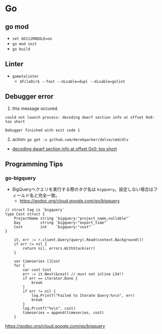 # Go


## go mod

* `set GO111MODULE=on`
* `go mod init`
* `go build`


## Linter

* `gometalinter`
  * `$FileDir$ --fast --disable=dupl --disable=golint`
  

## Debugger error

1. this message occured.
```
could not launch process: decoding dwarf section info at offset 0x0: too short

Debugger finished with exit code 1
```
2. action: `go get -u github.com/derekparker/delve/cmd/dlv`
  * [decoding dwarf section info at offset 0x0: too short
](https://stackoverflow.com/questions/52230503/decoding-dwarf-section-info-at-offset-0x0-too-short)


## Programming Tips

### go-bigquery

* BigQueryへクエリを実行する際のタグ名は `bigquery`。設定しない場合はフィールド名と完全一致。
  * https://godoc.org/cloud.google.com/go/bigquery

```golang
// struct tag is `bigquery`
type Cost struct {
	ProjectName string `bigquery:"project_name,nullable"`
	Day         string `bigquery:"export_time"`
	Cost        int    `bigquery:"cost"`
}

	it, err := r.client.Query(query).Read(context.Background())
	if err != nil {
		return nil, errors.WithStack(err)
	}

	var timeseries []Cost
	for {
		var cost Cost
		err := it.Next(&cost) // must not inline L54!!
		if err == iterator.Done {
			break
		}
		if err != nil {
			log.Printf("Failed to Iterate Query:%v\n", err)
			break
		}
		log.Printf("%v\n", cost)
		timeseries = append(timeseries, cost)
	}
```

https://godoc.org/cloud.google.com/go/bigquery

